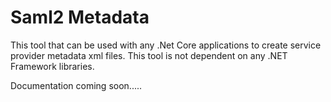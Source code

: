# Saml2 Metadata

This tool that can be used with any .Net Core applications to create service provider metadata xml files. This tool is not dependent on any .NET Framework libraries. 

Documentation coming soon.....

